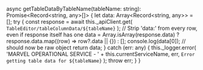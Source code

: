 async getTableDataByTableName(tableName: string): Promise<Record<string, any>[]> {
    let data: Array<Record<string, any>> = [];
    try {
      const response = await this._apiClient.get<any>(
        `TableEditor/tableColumnData/${tableName}`
      );
      // Strip 'data:' from every row, even if response itself has one
      data = Array.isArray(response.data)
        ? response.data.map((row) => row?.data || {})
        : [];
      console.log(data[0]); // should now be raw object
      return data;
    } catch (err: any) {
      this._logger.error(
        'MARVEL OPERATIONAL SERVICE - ' + this.currentServiceName,
        err,
        `Error getting table data for ${tableName}`
      );
      throw err;
    }
  }